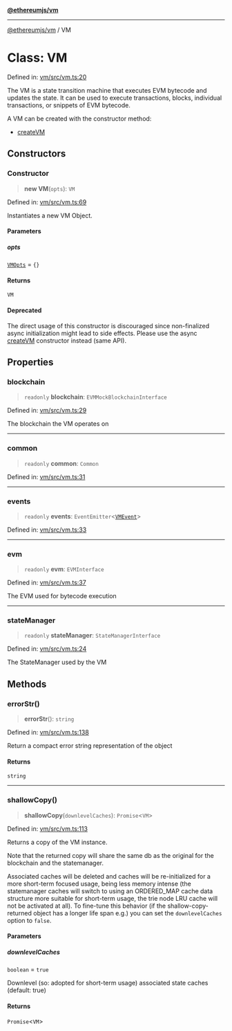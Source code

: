 [**@ethereumjs/vm**](../README.md)

***

[@ethereumjs/vm](../README.md) / VM

# Class: VM

Defined in: [vm/src/vm.ts:20](https://github.com/ethereumjs/ethereumjs-monorepo/blob/master/packages/vm/src/vm.ts#L20)

The VM is a state transition machine that executes EVM bytecode and updates the state.
It can be used to execute transactions, blocks, individual transactions, or snippets of EVM bytecode.

A VM can be created with the constructor method:

* [createVM](../functions/createVM.md)

## Constructors

### Constructor

> **new VM**(`opts`): `VM`

Defined in: [vm/src/vm.ts:69](https://github.com/ethereumjs/ethereumjs-monorepo/blob/master/packages/vm/src/vm.ts#L69)

Instantiates a new VM Object.

#### Parameters

##### opts

[`VMOpts`](../interfaces/VMOpts.md) = `{}`

#### Returns

`VM`

#### Deprecated

The direct usage of this constructor is discouraged since
non-finalized async initialization might lead to side effects. Please
use the async [createVM](../functions/createVM.md) constructor instead (same API).

## Properties

### blockchain

> `readonly` **blockchain**: `EVMMockBlockchainInterface`

Defined in: [vm/src/vm.ts:29](https://github.com/ethereumjs/ethereumjs-monorepo/blob/master/packages/vm/src/vm.ts#L29)

The blockchain the VM operates on

***

### common

> `readonly` **common**: `Common`

Defined in: [vm/src/vm.ts:31](https://github.com/ethereumjs/ethereumjs-monorepo/blob/master/packages/vm/src/vm.ts#L31)

***

### events

> `readonly` **events**: `EventEmitter`\<[`VMEvent`](../type-aliases/VMEvent.md)\>

Defined in: [vm/src/vm.ts:33](https://github.com/ethereumjs/ethereumjs-monorepo/blob/master/packages/vm/src/vm.ts#L33)

***

### evm

> `readonly` **evm**: `EVMInterface`

Defined in: [vm/src/vm.ts:37](https://github.com/ethereumjs/ethereumjs-monorepo/blob/master/packages/vm/src/vm.ts#L37)

The EVM used for bytecode execution

***

### stateManager

> `readonly` **stateManager**: `StateManagerInterface`

Defined in: [vm/src/vm.ts:24](https://github.com/ethereumjs/ethereumjs-monorepo/blob/master/packages/vm/src/vm.ts#L24)

The StateManager used by the VM

## Methods

### errorStr()

> **errorStr**(): `string`

Defined in: [vm/src/vm.ts:138](https://github.com/ethereumjs/ethereumjs-monorepo/blob/master/packages/vm/src/vm.ts#L138)

Return a compact error string representation of the object

#### Returns

`string`

***

### shallowCopy()

> **shallowCopy**(`downlevelCaches`): `Promise`\<`VM`\>

Defined in: [vm/src/vm.ts:113](https://github.com/ethereumjs/ethereumjs-monorepo/blob/master/packages/vm/src/vm.ts#L113)

Returns a copy of the VM instance.

Note that the returned copy will share the same db as the original for the blockchain and the statemanager.

Associated caches will be deleted and caches will be re-initialized for a more short-term focused
usage, being less memory intense (the statemanager caches will switch to using an ORDERED_MAP cache
data structure more suitable for short-term usage, the trie node LRU cache will not be activated at all).
To fine-tune this behavior (if the shallow-copy-returned object has a longer life span e.g.) you can set
the `downlevelCaches` option to `false`.

#### Parameters

##### downlevelCaches

`boolean` = `true`

Downlevel (so: adopted for short-term usage) associated state caches (default: true)

#### Returns

`Promise`\<`VM`\>
